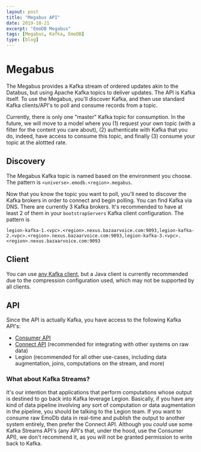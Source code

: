 ```yaml
---
layout: post
title: "Megabus API"
date: 2019-10-21
excerpt: "EmoDB Megabus"
tags: [Megabus, Kafka, EmoDB]
type: [blog]
---
```


Megabus
=======

The Megabus provides a Kafka stream of ordered updates akin to the Databus, but using Apache Kafka topics to deliver updates. The API is Kafka itself. To use the Megabus, you'll discover Kafka, and then use standard Kafka clients/API's to poll and consume records from a topic.

Currently, there is only one "master" Kafka topic for consumption. In the future, we will move to a model where you (1) request your own topic (with a filter for the content you care about), (2) authenticate with Kafka that you do, indeed, have access to consume this topic, and finally (3) consume your topic at the alottted rate.

Discovery
---------

The Megabus Kafka topic is named based on the environment you choose. The pattern is `<universe>.emodb.<region>.megabus`.

Now that you know the topic you want to poll, you'll need to discover the Kafka brokers in order to connect and begin polling. You can find Kafka via DNS. There are currently 3 Kafka brokers. It's recommended to have at least 2 of them in your `bootstrapServers` Kafka client configuration. The pattern is

    legion-kafka-1.<vpc>.<region>.nexus.bazaarvoice.com:9093,legion-kafka-2.<vpc>.<region>.nexus.bazaarvoice.com:9093,legion-kafka-3.<vpc>.<region>.nexus.bazaarvoice.com:9093

Client
------

You can use [any Kafka client](https://cwiki.apache.org/confluence/display/KAFKA/Clients), but a Java client is currently recommended due to the compression configuration used, which may not be supported by all clients.

API
---

Since the API is actually Kafka, you have access to the following Kafka API's:

- [Consumer API](https://kafka.apache.org/documentation/#consumerapi)
- [Connect API](https://kafka.apache.org/documentation/#connectapi) (recommended for integrating with other systems on raw data)
- Legion (recommended for all other use-cases, including data augmentation, joins, computations on the stream, and more)

### What about Kafka Streams?

It's our intention that applications that perform computations whose output is destined to go back into Kafka leverage Legion. Basically, if you have any kind of data pipeline involving any sort of computation or  data augmentation in the pipeline, you should be talking to the Legion team. If you want to consume raw EmoDb data in real-time and publish the output to another system entirely, then prefer the Connect API. Although you _could_ use some Kafka Streams API's (any API's that, under the hood, use the Consumer API), we don't recommend it, as you will not be granted permission to write back to Kafka. 
